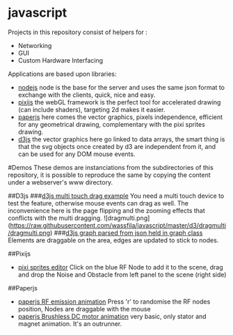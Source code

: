 # javascript
Projects in this repository consist of helpers for :
- Networking
- GUI
- Custom Hardware Interfacing

Applications are based upon libraries:
- [nodejs](https://nodejs.org/en/)
node is the base for the server and uses the same json format to exchange with the clients, quick, nice and easy.
- [pixijs](http://www.pixijs.com/)
the webGL framework is the perfect tool for accelerated drawing (can include shaders), targeting 2d makes it easier.
- [paperjs](http://paperjs.org/)
here comes the vector graphics, pixels independence, efficient for any geometrical drawing, complementary with the pixi sprites drawing.
- [d3js](https://d3js.org/)
the vector graphics here go linked to data arrays, the smart thing is that the svg objects once created by d3 are independent from it, and can be used for any DOM mouse events.

#Demos
These demos are instanciations from the subdirectories of this repository, it is possible to reproduce the same by copying the content under a webserver's www directory.

##D3js
###[d3js multi touch drag example](http://homesmartmesh.com/d3/dragmulti/)
You need a multi touch device to test the feature, otherwise mouse events can drag as well. The inconvenience here is the page flipping and the zooming effects that conflicts with the multi dragging.
![dragmulti.png] (https://raw.githubusercontent.com/wassfila/javascript/master/d3/dragmulti/dragmulti.png)
###[d3js graph parsed from json held in graph class](http://homesmartmesh.com/d3/graph/)
Elements are draggable on the area, edges are updated to stick to nodes.

##Pixijs
- [pixi sprites editor](http://homesmartmesh.com/pixi/)
Click on the blue RF Node to add it to the scene, drag and drop the Noise and Obstacle from left panel to the scene (right side)

##Paperjs
- [paperjs RF emission animation](http://homesmartmesh.com/paperjs/rfnodes/)
Press 'r' to randomise the RF nodes position, Nodes are draggable with the mouse
- [paperjs Brushless DC motor animation](http://homesmartmesh.com/paperjs/motors/)
very basic, only stator and magnet animation. It's an outrunner.
